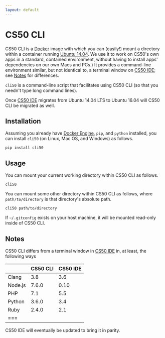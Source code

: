 ```yaml
---
layout: default
---
```


# CS50 CLI

CS50 CLI is a [Docker](https://github.com/cs50/cli/blob/master/Dockerfile) image with which you can (easily!) mount a directory within a container running [Ubuntu 14.04](https://hub.docker.com/_/ubuntu/). We use it to work on CS50's own apps in a standard, contained environment, without having to install apps' dependencies on our own Macs and PCs.) It provides a command-line environment similar, but not identical to, a terminal window on [CS50 IDE](https://cs50.io/); see [Notes](#notes) for differences.

`cli50` is a command-line script that facilitates using CS50 CLI (so that you needn't type long command lines).

Once [CS50 IDE](https://cs50.io/) migrates from Ubuntu 14.04 LTS to Ubuntu 16.04 will CS50 CLI be migrated as well.

## Installation

Assuming you already have [Docker Engine](https://docs.docker.com/engine/installation/), `pip`, and `python` installed, you can install `cli50` (on Linux, Mac OS, and Windows) as follows.

```
pip install cli50
```

## Usage

You can mount your current working directory within CS50 CLI as follows. 

```
cli50
```

You can mount some other directory within CS50 CLI as follows, where `path/to/directory` is that directory's absolute path.

```
cli50 path/to/directory
```

If `~/.gitconfig` exists on your host machine, it will be mounted read-only inside of CS50 CLI.

## Notes

CS50 CLI differs from a terminal window in [CS50 IDE](https://cs50.io/) in, at least, the following ways

| | CS50 CLI | CS50 IDE
| --- | --- | ---
| Clang | 3.8 | 3.6
| Node.js | 7.6.0 | 0.10
| PHP | 7.1 | 5.5
| Python | 3.6.0 | 3.4
| Ruby | 2.4.0 | 2.1
|===

CS50 IDE will eventually be updated to bring it in parity.
